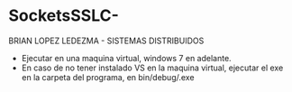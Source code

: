 # SocketsSSLC-
BRIAN LOPEZ LEDEZMA - SISTEMAS DISTRIBUIDOS
- Ejecutar en una maquina virtual, windows 7 en adelante.
- En caso de no tener instalado VS en la maquina virtual, ejecutar el exe en 
  la carpeta del programa, en bin/debug/.exe